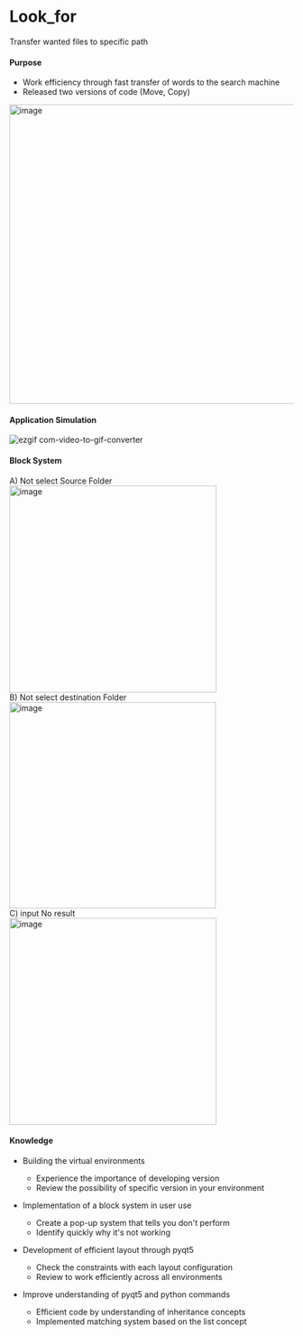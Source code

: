 # Look_for
Transfer wanted files to specific path

#### Purpose
- Work efficiency through fast transfer of words to the search machine
- Released two versions of code (Move, Copy)
<img width="531" alt="image" src="https://github.com/JeonHR/Look_for/assets/140233882/cbc30a88-55cd-4f30-9395-b85136d42f72">



#### Application Simulation
![ezgif com-video-to-gif-converter](https://github.com/JeonHR/Look_for/assets/140233882/4b07b729-bcaf-4a06-bca0-707750c72f7e)


#### Block System
A) Not select Source Folder<br/>
  <img width="367" alt="image" src="https://github.com/JeonHR/Look_for/assets/140233882/47f850fa-dfa1-4c25-8b2c-2ddd60187421"> <br/>
B) Not select destination Folder<br/>
  <img width="366" alt="image" src="https://github.com/JeonHR/Look_for/assets/140233882/07c1f51e-ea79-4378-b5e7-44216c450add"> <br/>
C) input No result<br/>
  <img width="367" alt="image" src="https://github.com/JeonHR/Look_for/assets/140233882/5fce28f7-a911-4aef-9b3e-b7496e4fefb4"> <br/>


#### Knowledge
- Building the virtual environments
  - Experience the importance of developing version
  - Review the possibility of specific version in your environment

- Implementation of a block system in user use
  - Create a pop-up system that tells you don't perform
  - Identify quickly why it's not working
    
- Development of efficient layout through pyqt5
  - Check the constraints with each layout configuration
  - Review to work efficiently across all environments
    
- Improve understanding of pyqt5 and python commands
  - Efficient code by understanding of inheritance concepts
  - Implemented matching system based on the list concept

